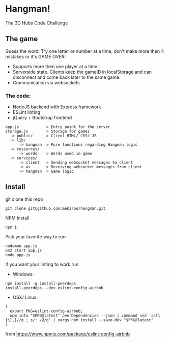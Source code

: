 # Hangman!
The 3D Hubs Code Challenge

## The game
Guess the word! Try one letter or number at a time, don't make more then 4 mistakes or it's GAME OVER!
* Supports more then one player at a time
* Serverside state. Clients keep the gameID in localStorage and can disconnect and come back later to the same game.
* Communication via websockets

### The code:
* NodeJS backend with Express framework
* ESLint linting
* jQuery + Bootstrap frontend

```
app.js            > Entry point for the server
storage.js        > Storage for games
  -> public/      > Client HTML/ CSS/ JS
  -> lib/
      -> hangman  > Pure functions regarding Hangman logic
  -> resources/
      -> words    > Words used in game
  -> services/
      -> client	  > Sending websocket messages to client
      -> ws       > Receiving websocket messages from client
      -> hangman  > Game logic
```

## Install

git clone this repo
```
git clone git@github.com:mekaron/hangman.git
```
NPM Install
```
npm i
```
Pick your favorite way to run:
```
nodemon app.js
pm2 start app.js
node app.js
```

If you want your linting to work run
* Windows:
```
npm install -g install-peerdeps
install-peerdeps --dev eslint-config-airbnb
```
* OSX/ Linux:
```
(
  export PKG=eslint-config-airbnb;
  npm info "$PKG@latest" peerDependencies --json | command sed 's/[\{\},]//g ; s/: /@/g' | xargs npm install --save-dev "$PKG@latest"
)
```
from https://www.npmjs.com/package/eslint-config-airbnb
